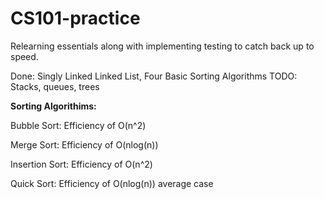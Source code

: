 # CS101-practice
Relearning essentials along with implementing testing to catch back up to speed. 

Done: Singly Linked Linked List, Four Basic Sorting Algorithms
TODO: Stacks, queues, trees

**Sorting Algorithims:**

Bubble Sort: Efficiency of O(n^2)

Merge Sort: Efficiency of O(nlog(n))

Insertion Sort: Efficiency of O(n^2)

Quick Sort: Efficiency of O(nlog(n)) average case
